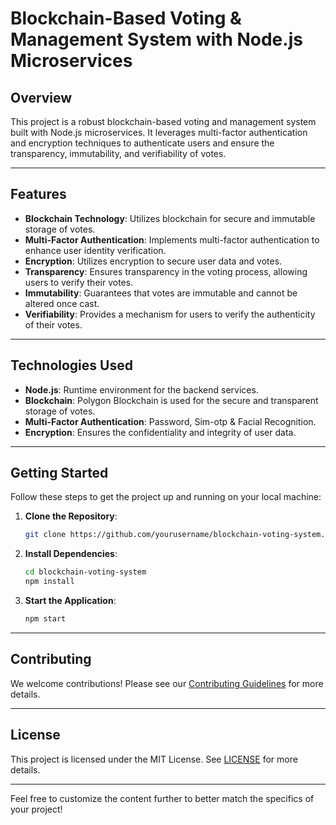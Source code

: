 # Blockchain-Based Voting & Management System with Node.js Microservices

## Overview

This project is a robust blockchain-based voting and management system built with Node.js microservices. It leverages multi-factor authentication and encryption techniques to authenticate users and ensure the transparency, immutability, and verifiability of votes.

---

## Features

- **Blockchain Technology**: Utilizes blockchain for secure and immutable storage of votes.
- **Multi-Factor Authentication**: Implements multi-factor authentication to enhance user identity verification.
- **Encryption**: Utilizes encryption to secure user data and votes.
- **Transparency**: Ensures transparency in the voting process, allowing users to verify their votes.
- **Immutability**: Guarantees that votes are immutable and cannot be altered once cast.
- **Verifiability**: Provides a mechanism for users to verify the authenticity of their votes.

---

## Technologies Used

- **Node.js**: Runtime environment for the backend services.
- **Blockchain**: Polygon Blockchain is used for the secure and transparent storage of votes.
- **Multi-Factor Authentication**: Password, Sim-otp & Facial Recognition.
- **Encryption**: Ensures the confidentiality and integrity of user data.

---

## Getting Started

Follow these steps to get the project up and running on your local machine:

1. **Clone the Repository**:
    ```bash
    git clone https://github.com/yourusername/blockchain-voting-system.git
    ```
  
2. **Install Dependencies**:
    ```bash
    cd blockchain-voting-system
    npm install
    ```
  
3. **Start the Application**:
    ```bash
    npm start
    ```

---

## Contributing

We welcome contributions! Please see our [Contributing Guidelines](CONTRIBUTING.md) for more details.

---

## License

This project is licensed under the MIT License. See [LICENSE](LICENSE) for more details.

---

Feel free to customize the content further to better match the specifics of your project!
